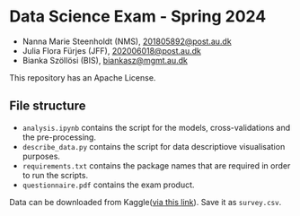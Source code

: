# Data Science Exam - Spring 2024

- Nanna Marie Steenholdt (NMS), 201805892@post.au.dk
- Julia Flora Fürjes (JFF), 202006018@post.au.dk
- Bianka Szöllösi (BIS), biankasz@mgmt.au.dk

This repository has an Apache License.

## File structure
- ```analysis.ipynb``` contains the script for the models, cross-validations and the pre-processing.
- ```describe_data.py``` contains the script for data descriptiove visualisation purposes.
- ```requirements.txt``` contains the package names that are required in order to run the scripts.
- ```questionnaire.pdf``` contains the exam product.

Data can be downloaded from Kaggle([via this link](https://www.kaggle.com/datasets/osmi/mental-health-in-tech-survey/data)). Save it as ```survey.csv```.
